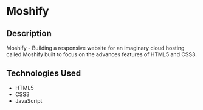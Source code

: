 # Moshify

## Description

Moshify - Building a responsive website for an imaginary cloud hosting called Moshify built to focus on the advances features of HTML5 and CSS3.
    
## Technologies Used

- HTML5
- CSS3
- JavaScript



